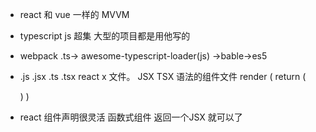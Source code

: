 - react 和 vue 一样的 MVVM
- typescript js 超集 大型的项目都是用他写的
- webpack .ts-> awesome-typescript-loader(js)
->bable->es5

- .js .jsx  .ts .tsx
  react x 文件。 JSX TSX 语法的组件文件
  render (
    return (
      <div />
    )
  )
- react 组件声明很灵活
  函数式组件 返回一个JSX 就可以了
  
  <!-- html template可以在js里运行
  在 js 里声明html结构 -->
